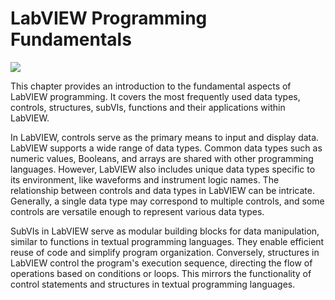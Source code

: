 # LabVIEW Programming Fundamentals

![](../../../../docs/cover/basic.png)

This chapter provides an introduction to the fundamental aspects of LabVIEW programming. It covers the most frequently used data types, controls, structures, subVIs, functions and their applications within LabVIEW.

In LabVIEW, controls serve as the primary means to input and display data. LabVIEW supports a wide range of data types. Common data types such as numeric values, Booleans, and arrays are shared with other programming languages. However, LabVIEW also includes unique data types specific to its environment, like waveforms and instrument logic names. The relationship between controls and data types in LabVIEW can be intricate. Generally, a single data type may correspond to multiple controls, and some controls are versatile enough to represent various data types.

SubVIs in LabVIEW serve as modular building blocks for data manipulation, similar to functions in textual programming languages. They enable efficient reuse of code and simplify program organization. Conversely, structures in LabVIEW control the program's execution sequence, directing the flow of operations based on conditions or loops. This mirrors the functionality of control statements and structures in textual programming languages.
